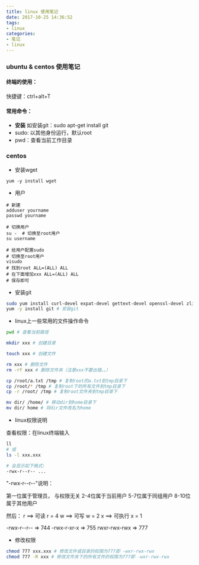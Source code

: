 ```yaml
---
title: linux 使用笔记
date: 2017-10-25 14:36:52
tags:
- linux
categories:
- 笔记
- linux
---
```


### ubuntu & centos 使用笔记

<!--more-->

#### 终端的使用：
快捷键：ctrl+alt+T

#### 常用命令：
- **安装** 如安装git：sudo apt-get install git
- sudo: 以其他身份运行，默认root
- pwd：查看当前工作目录


### centos

- 安装wget
```
yum -y install wget
```

- 用户

```
# 新建
adduser yourname
passwd yourname

# 切换用户
su -  # 切换至root用户
su username

# 给用户配置sudo
# 切换至root用户
visudo
# 找到root ALL=(ALL) ALL
# 在下面增加xxx ALL=(ALL) ALL
# 保存即可
```

- 安装git

```bash
sudo yum install curl-devel expat-devel gettext-devel openssl-devel zlib-devel gcc perl-ExtUtils-MakeMaker  # 安装依赖
yum -y install git # 安装git
```

- linux上一些常用的文件操作命令

```bash
pwd # 查看当前路径

mkdir xxx # 创建目录

touch xxx # 创建文件

rm xxx # 删除文件
rm -rf xxx # 删除文件夹（注意xxx不要出错。。）

cp /root/a.txt /tmp # 复制root的a.txt到tmp目录下
cp /root/* /tmp # 复制root下的所有文件到tmp目录下
cp -r /root/ /tmp # 复制root文件夹到tmp目录下

mv dir/ /home/ # 移动dir到home目录下
mv dir/ home # 将dir文件改名为home
```

- linux权限说明

查看权限：在linux终端输入

```bash
ll
# 或
ls -l xxx.xxx

# 会显示如下格式:
-rwx-r--r-- ...
```

"-rwx-r--r--"说明：

第一位属于管理员， 与权限无关
2-4位属于当前用户
5-7位属于同组用户
8-10位属于其他用户

然后：
r ==> 可读 r = 4
w ==> 可写 w = 2
x ==> 可执行 x = 1

-rwx-r--r-- => 744
-rwx-r-xr-x => 755
rwxr-rwx-rwx => 777

- 修改权限

```bash
chmod 777 xxx.xxx # 修改文件或目录的权限为777即 -wxr-rwx-rwx
chmod 777 -R xxx # 修改文件夹下的所有文件的权限为777即 -wxr-rwx-rwx
```